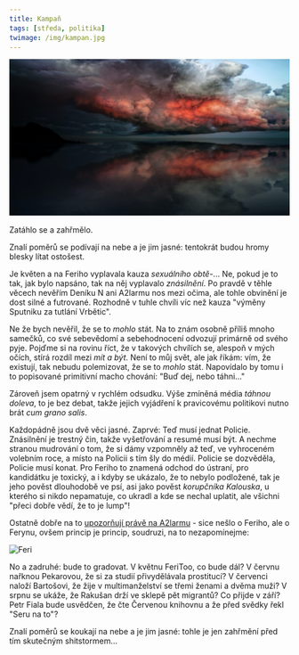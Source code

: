 ```yaml
---
title: Kampaň
tags: [středa, politika]
twimage: /img/kampan.jpg
---
```


![cover](/img/kampan.jpg)

Zatáhlo se a zahřmělo.

Znalí poměrů se podívají na nebe a je jim jasné: tentokrát budou hromy blesky lítat ostošest.

Je květen a na Feriho vyplavala kauza _sexuálního obtě-_... Ne, pokud je to tak, jak bylo napsáno, tak na něj vyplavalo _znásilnění_. Po pravdě v těhle věcech nevěřím Deníku N ani A2larmu nos mezi očima, ale tohle obvinění je dost silné a futrované. Rozhodně v tuhle chvíli víc než kauza "výměny Sputniku za tutlání Vrbětic".

Ne že bych nevěřil, že se to _mohlo_ stát. Na to znám osobně příliš mnoho samečků, co své sebevědomí a sebehodnocení odvozují primárně od svého pyje. Pojďme si na rovinu říct, že v takových chvílích se, alespoň v mých očích, stírá rozdíl mezi _mít a být_. Není to můj svět, ale jak říkám: vím, že existují, tak nebudu polemizovat, že se to _mohlo_ stát. Napovídalo by tomu i to popisované primitivní macho chování: "Buď dej, nebo táhni..."

Zároveň jsem opatrný v rychlém odsudku. Výše zmíněná média _táhnou doleva_, to je bez debat, takže jejich vyjádření k pravicovému politikovi nutno brát _cum grano salis_.

Každopádně jsou dvě věci jasné. Zaprvé: Teď musí jednat Policie. Znásilnění je trestný čin, takže vyšetřování a resumé musí být. A nechme stranou mudrování o tom, že si dámy vzpomněly až teď, ve vyhroceném volebním roce, a místo na Policii s tím šly do médií. Policie se dozvěděla, Policie musí konat. Pro Feriho to znamená odchod do ústraní, pro kandidátku je toxický, a i kdyby se ukázalo, že to nebylo podložené, tak je jeho pověst dlouhodobě ve psí, asi jako pověst _korupčníka Kalouska_, u kterého si nikdo nepamatuje, co ukradl a kde se nechal uplatit, ale všichni "přeci dobře vědí, že to je lump"!

Ostatně dobře na to [upozorňují právě na A2larmu](https://a2larm.cz/2018/06/znasilneni-vec-verejna/) - sice nešlo o Feriho, ale o Ferynu, ovšem princip je princip, soudruzi, na to nezapomínejme:

![Feri](/img/feri.png)

No a zadruhé: bude to gradovat. V květnu FeriToo, co bude dál? V červnu nařknou Pekarovou, že si za studií přivydělávala prostitucí? V červenci naloží Bartošovi, že žije v multimanželství se třemi ženami a dvěma muži? V srpnu se ukáže, že Rakušan drží ve sklepě pět migrantů? Co přijde v září? Petr Fiala bude usvědčen, že čte Červenou knihovnu a že před svědky řekl "Seru na to"? 

Znalí poměrů se koukají na nebe a je jim jasné: tohle je jen zahřmění před tím skutečným shitstormem...